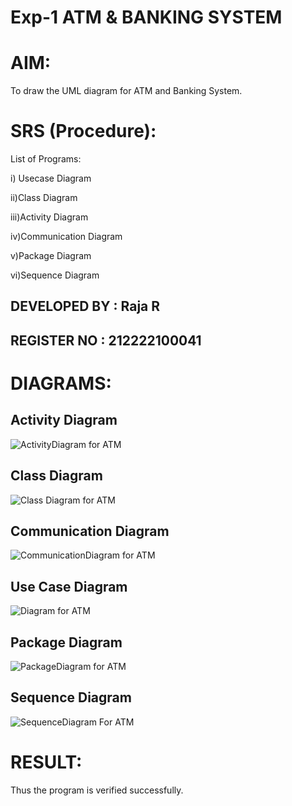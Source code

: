 # Exp-1 ATM & BANKING SYSTEM

# AIM:
To draw the UML diagram for ATM and Banking System.

# SRS (Procedure):
List of Programs:

i) Usecase Diagram

ii)Class Diagram

iii)Activity Diagram

iv)Communication Diagram

v)Package Diagram

vi)Sequence Diagram

## DEVELOPED BY : Raja R
## REGISTER NO : 212222100041

# DIAGRAMS:
## Activity Diagram
![ActivityDiagram for ATM](https://github.com/user-attachments/assets/a37ba24b-11ce-42f9-8eaa-93be115ca70e)

## Class Diagram
![Class Diagram for ATM](https://github.com/user-attachments/assets/a82b9397-2637-4266-9b68-23662caf2c30)

## Communication Diagram

![CommunicationDiagram for ATM](https://github.com/user-attachments/assets/9e10e5b3-57ed-4795-af64-e27b670da391)

## Use Case Diagram

![Diagram for ATM](https://github.com/user-attachments/assets/b27c2b6b-4fd2-4099-970a-e6077cd400f9)

## Package Diagram

![PackageDiagram for ATM](https://github.com/user-attachments/assets/129dd077-00e8-4e08-9c12-b0a6a5b16336)

## Sequence Diagram

![SequenceDiagram For ATM](https://github.com/user-attachments/assets/5ba6d057-4d9d-4c2c-abe6-d71647287485)



# RESULT:
Thus the program is verified successfully.
